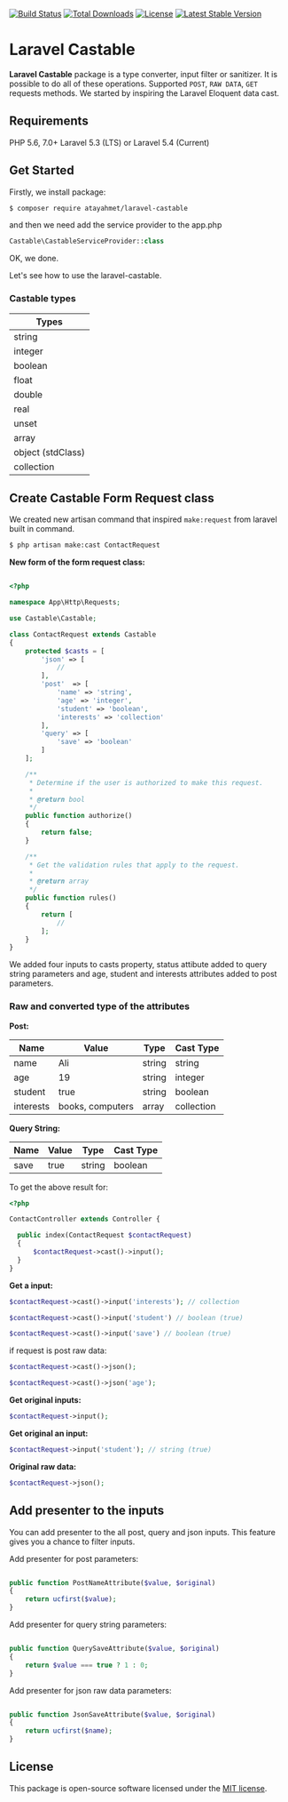 [![Build Status](https://travis-ci.org/atayahmet/laravel-castable.svg?branch=master)](https://travis-ci.org/atayahmet/laravel-castable) [![Total Downloads](https://poser.pugx.org/atayahmet/laravel-castable/downloads)](https://packagist.org/packages/atayahmet/laravel-castable) [![License](https://poser.pugx.org/atayahmet/laravel-castable/license)](https://packagist.org/packages/atayahmet/laravel-castable) [![Latest Stable Version](https://poser.pugx.org/atayahmet/laravel-castable/v/stable)](https://packagist.org/packages/atayahmet/laravel-castable)

# Laravel Castable

**Laravel Castable** package is a type converter, input filter or sanitizer. It is possible to do all of these operations. Supported `POST`, `RAW DATA`, `GET` requests methods. We started by inspiring the Laravel Eloquent data cast.

## Requirements

PHP 5.6, 7.0+
Laravel 5.3 (LTS) or Laravel 5.4 (Current)


## Get Started

Firstly, we install package:

```sh
$ composer require atayahmet/laravel-castable
```

and then we need add the service provider to the app.php

```php
Castable\CastableServiceProvider::class
```

OK, we done.

Let's see how to use the laravel-castable.

### Castable types

| Types  |
|-------|
| string |
| integer |
| boolean |
| float |
| double |
| real |
| unset |
| array |
| object (stdClass) |
| collection |


## Create Castable Form Request class

We created new artisan command that inspired `make:request` from laravel built in command.

```sh
$ php artisan make:cast ContactRequest
```

**New form of the form request class:**

```php

<?php

namespace App\Http\Requests;

use Castable\Castable;

class ContactRequest extends Castable
{
    protected $casts = [
        'json' => [
            //
        ],
        'post'  => [
            'name' => 'string',
            'age' => 'integer',
            'student' => 'boolean',
            'interests' => 'collection'
        ],
        'query' => [
            'save' => 'boolean'
        ]
    ];

    /**
     * Determine if the user is authorized to make this request.
     *
     * @return bool
     */
    public function authorize()
    {
        return false;
    }

    /**
     * Get the validation rules that apply to the request.
     *
     * @return array
     */
    public function rules()
    {
        return [
            //
        ];
    }
}
```

We added four inputs to casts property, status attibute added to query string parameters and age, student and interests attributes added to post parameters.

### Raw and converted type of the attributes

**Post:**

| Name  | Value | Type | Cast Type |
|-------|-------|------| -----------|
| name  | Ali | string  | string |
| age   | 19  | string  | integer |
| student | true   | string  | boolean |
| interests | books, computers   | array  | collection |

**Query String:**

| Name  | Value | Type | Cast Type |
|-------|-------|------| ----------|
| save  | true  | string| boolean |

To get the above result for:

```php
<?php

ContactController extends Controller {

  public index(ContactRequest $contactRequest)
  {
      $contactRequest->cast()->input();
  }
}
```

**Get a input:**

```php
$contactRequest->cast()->input('interests'); // collection

$contactRequest->cast()->input('student') // boolean (true)

$contactRequest->cast()->input('save') // boolean (true)
````

if request is post raw data:

```php
$contactRequest->cast()->json();

$contactRequest->cast()->json('age');
````

**Get original inputs:**

```php
$contactRequest->input();
```

**Get original an input:**

```php
$contactRequest->input('student'); // string (true)
```

**Original raw data:**

```php
$contactRequest->json();
```

## Add presenter to the inputs

You can add presenter to the all post, query and json inputs. This feature gives you a chance to filter  inputs.

Add presenter for post parameters:

```php

public function PostNameAttribute($value, $original)
{
    return ucfirst($value);
}
````

Add presenter for query string parameters:

```php

public function QuerySaveAttribute($value, $original)
{
    return $value === true ? 1 : 0;
}
````

Add presenter for json raw data parameters:

```php

public function JsonSaveAttribute($value, $original)
{
    return ucfirst($name);
}
````

## License

This package is open-source software licensed under the [MIT license](https://opensource.org/licenses/MIT).
